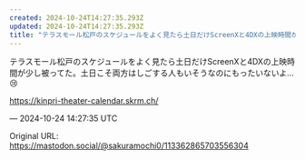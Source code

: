 ```yaml
---
created: 2024-10-24T14:27:35.293Z
updated: 2024-10-24T14:27:35.293Z
title: "テラスモール松戸のスケジュールをよく見たら土日だけScreenXと4DXの上映時間が少し被ってた。土日こそ両方はしごする人もいそうなのにもったいないよ…😢htt[...]"
---
```


<p>テラスモール松戸のスケジュールをよく見たら土日だけScreenXと4DXの上映時間が少し被ってた。土日こそ両方はしごする人もいそうなのにもったいないよ…😢</p><p><a href="https://kinpri-theater-calendar.skrm.ch/" target="_blank" rel="nofollow noopener noreferrer" translate="no"><span class="invisible">https://</span><span class="ellipsis">kinpri-theater-calendar.skrm.c</span><span class="invisible">h/</span></a></p>

&mdash; 2024-10-24 14:27:35 UTC

Original URL: https://mastodon.social/@sakuramochi0/113362865703556304
